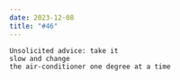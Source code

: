 ```yaml
---
date: 2023-12-08
title: "#46"
--- 
```


```
Unsolicited advice: take it
slow and change
the air-conditioner one degree at a time
```
<!--more-->
